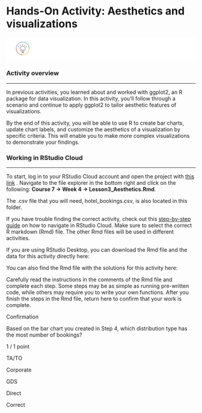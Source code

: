 # Hands-On Activity: Aesthetics and visualizations


![alt text](https://github.com/paulohl/Data_Analysis_R_Programming/blob/main/img/lightbulb-HandsOn.png)

### Activity overview
_____________________
In previous activities, you learned about and worked with ggplot2, an R package for data visualization. In this activity, you’ll follow through a scenario and continue to apply ggplot2 to tailor aesthetic features of visualizations.

By the end of this activity, you will be able to use R to create bar charts, update chart labels, and customize the aesthetics of a visualization by specific criteria. This will enable you to make more complex visualizations to demonstrate your findings.

### Working in RStudio Cloud
____________________________
To start, log in to your RStudio Cloud account and open the project with 
[this link](https://rstudio.cloud/project/2138069)
. Navigate to the file explorer in the bottom right and click on the following: **Course 7 -> Week 4 -> Lesson3_Aesthetics.Rmd**.

The .csv file that you will need, hotel_bookings.csv, is also located in this folder.

If you have trouble finding the correct activity, check out this 
[step-by-step guide](https://cursive.io/shared/28dc296d9-5515-41a9-9bf6-84369bd247e3)
 on how to navigate in RStudio Cloud. Make sure to select the correct R markdown (Rmd) file. The other Rmd files will be used in different activities.

If you are using RStudio Desktop, you can download the Rmd file and the data for this activity directly here:    

> 

You can also find the Rmd file with the solutions for this activity here:

Carefully read the instructions in the comments of the Rmd file and complete each step. Some steps may be as simple as running pre-written code, while others may require you to write your own functions. After you finish the steps in the Rmd file, return here to confirm that your work is complete.

Confirmation

Based on the bar chart you created in Step 4, which distribution type has the most number of bookings?

1 / 1 point

TA/TO


Corporate


GDS


Direct

Correct
